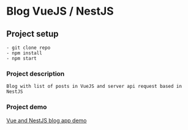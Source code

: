 # Blog VueJS / NestJS

## Project setup

```
- git clone repo
- npm install
- npm start
```

### Project description

```
Blog with list of posts in VueJS and server api request based in NestJS
```

### Project demo

[Vue and NestJS blog app demo](https://blog-vue-app.netlify.app/)
